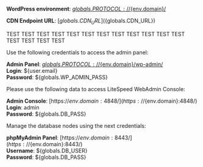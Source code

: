 **WordPress environment**: [${globals.PROTOCOL}://${env.domain}/](${globals.PROTOCOL}://${env.domain}/)

**CDN Endpoint URL**:  [${globals.CDN_URL}](${globals.CDN_URL})

TEST TEST TEST TEST TEST TEST TEST TEST TEST TEST TEST TEST TEST TEST TEST TEST 

Use the following credentials to access the admin panel:

**Admin Panel**: [${globals.PROTOCOL}://${env.domain}/wp-admin/](${globals.PROTOCOL}://${env.domain}/wp-admin/)  
**Login**: ${user.email}  
**Password**: ${globals.WP_ADMIN_PASS}  

Please use the following data to access LiteSpeed WebAdmin Console:

**Admin Console**: [https://${env.domain}:4848/](https://${env.domain}:4848/)   
**Login**: admin    
**Password**: ${globals.DB_PASS}  

Manage the database nodes using the next credentials:

**phpMyAdmin Panel**: [https://${env.domain}:8443/](https://${env.domain}:8443/)  
**Username**: ${globals.DB_USER}    
**Password**: ${globals.DB_PASS}  

